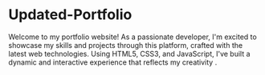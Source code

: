 # Updated-Portfolio
Welcome to my portfolio website! As a passionate developer, I'm excited to showcase my skills and projects through this platform, crafted with the latest web technologies.  Using HTML5, CSS3, and JavaScript, I've built a dynamic and interactive experience that reflects my creativity .
